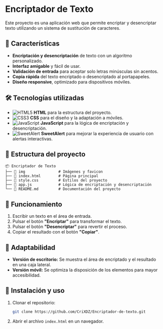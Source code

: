 # Encriptador de Texto

Este proyecto es una aplicación web que permite encriptar y desencriptar texto utilizando un sistema de sustitución de caracteres.

## 🚀 Características

- **Encriptación y desencriptación** de texto con un algoritmo personalizado.
- **Interfaz amigable** y fácil de usar.
- **Validación de entrada** para aceptar solo letras minúsculas sin acentos.
- **Copia rápida** del texto encriptado o desencriptado al portapapeles.
- **Diseño responsive**, optimizado para dispositivos móviles.

## 🛠️ Tecnologías utilizadas

- ![HTML5](https://img.shields.io/badge/HTML5-E34F26?style=flat&logo=html5&logoColor=white) **HTML** para la estructura del proyecto.
- ![CSS3](https://img.shields.io/badge/CSS3-1572B6?style=flat&logo=css3&logoColor=white) **CSS** para el diseño y la adaptación a móviles.
- ![JavaScript](https://img.shields.io/badge/JavaScript-F7DF1E?style=flat&logo=javascript&logoColor=black) **JavaScript** para la lógica de encriptación y desencriptación.
- ![SweetAlert](https://img.shields.io/badge/SweetAlert-FF5733?style=flat&logo=javascript&logoColor=white) **SweetAlert** para mejorar la experiencia de usuario con alertas interactivas.

## 📂 Estructura del proyecto

```
📦 Encriptador de Texto
├── 📁 img               # Imágenes y favicon
├── 📄 index.html        # Página principal
├── 📄 style.css         # Estilos del proyecto
├── 📄 app.js            # Lógica de encriptación y desencriptación
└── 📄 README.md         # Documentación del proyecto
```

## 📜 Funcionamiento

1. Escribir un texto en el área de entrada.
2. Pulsar el botón **"Encriptar"** para transformar el texto.
3. Pulsar el botón **"Desencriptar"** para revertir el proceso.
4. Copiar el resultado con el botón **"Copiar"**.

## 📱 Adaptabilidad

- **Versión de escritorio:** Se muestra el área de encriptado y el resultado en una caja lateral.
- **Versión móvil:** Se optimiza la disposición de los elementos para mayor accesibilidad.

## 📌 Instalación y uso

1. Clonar el repositorio:
   ```bash
   git clone https://github.com/CriXDZ/Encriptador-de-texto.git
   ```
2. Abrir el archivo `index.html` en un navegador.
